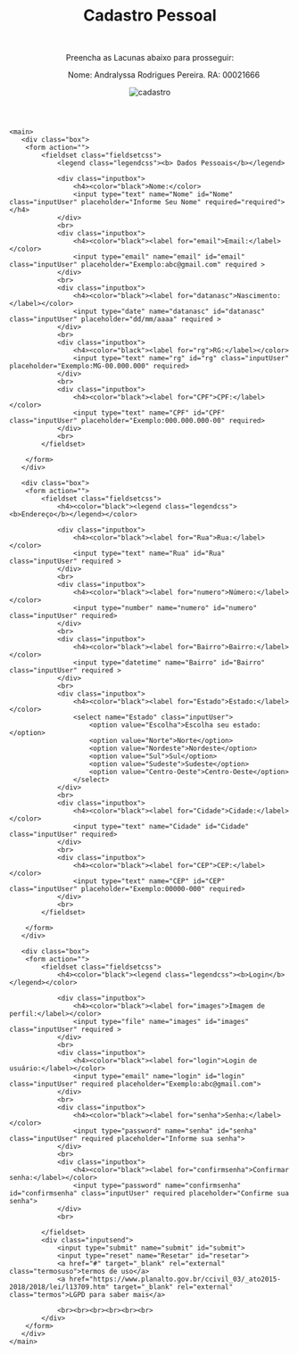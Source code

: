 <!DOCTYPE html>
<html lang="pt-br">
<head>
    <meta charset="UTF-8">
    <meta name="viewport" content="width=device-width, initial-scale=1.0">
    <title>Formulário Fepi</title>
    <link rel="preconnect" href="https://fonts.googleapis.com">
    <link rel="preconnect" href="https://fonts.gstatic.com" crossorigin>
    <link href="https://fonts.googleapis.com/css2?family=Teko&display=swap" rel="stylesheet">
    <link rel="stylesheet" href="style.css">
    <script src="script.js"></script>
</head>
<body>
    <header>
        <div class="container">
            <h1 class="titulo1">Cadastro Pessoal</h1>
            <br>
            <p class="paragrafohead">Preencha as Lacunas abaixo para prosseguir:</p>
            <p style="margin-left: 50px;">Nome: Andralyssa Rodrigues Pereira. RA: 00021666</p>         
            <div class="imagem-head">
                <img src="Images/cadastro.png" alt="cadastro" class="image">
            </div>      
        </div>
    </header>

    <main>
       <div class="box">
        <form action="">
            <fieldset class="fieldsetcss">
                <legend class="legendcss"><b> Dados Pessoais</b></legend>
                
                <div class="inputbox">
                    <h4><color="black">Nome:</color>
                    <input type="text" name="Nome" id="Nome" class="inputUser" placeholder="Informe Seu Nome" required="required"></h4>
                </div>
                <br>
                <div class="inputbox">
                    <h4><color="black"><label for="email">Email:</label></color>
                    <input type="email" name="email" id="email" class="inputUser" placeholder="Exemplo:abc@gmail.com" required >
                </div>
                <br>
                <div class="inputbox">
                    <h4><color="black"><label for="datanasc">Nascimento:</label></color>
                    <input type="date" name="datanasc" id="datanasc" class="inputUser" placeholder="dd/mm/aaaa" required >
                </div>
                <br>
                <div class="inputbox">
                    <h4><color="black"><label for="rg">RG:</label></color>
                    <input type="text" name="rg" id="rg" class="inputUser" placeholder="Exemplo:MG-00.000.000" required>
                </div>
                <br>
                <div class="inputbox">
                    <h4><color="black"><label for="CPF">CPF:</label></color>
                    <input type="text" name="CPF" id="CPF" class="inputUser" placeholder="Exemplo:000.000.000-00" required>
                </div>
                <br>
            </fieldset>

        </form>            
       </div>

       <div class="box">
        <form action="">
            <fieldset class="fieldsetcss">
                <h4><color="black"><legend class="legendcss"><b>Endereço</b></legend></color>
                
                <div class="inputbox">
                    <h4><color="black"><label for="Rua">Rua:</label></color>
                    <input type="text" name="Rua" id="Rua" class="inputUser" required >
                </div>
                <br>
                <div class="inputbox">
                    <h4><color="black"><label for="numero">Número:</label></color>
                    <input type="number" name="numero" id="numero" class="inputUser" required>
                </div>
                <br>
                <div class="inputbox">
                    <h4><color="black"><label for="Bairro">Bairro:</label></color>
                    <input type="datetime" name="Bairro" id="Bairro" class="inputUser" required >
                </div>
                <br>
                <div class="inputbox">
                    <h4><color="black"><label for="Estado">Estado:</label></color>
                    <select name="Estado" class="inputUser">
                        <option value="Escolha">Escolha seu estado:</option> 
                        <option value="Norte">Norte</option> 
                        <option value="Nordeste">Nordeste</option> 
                        <option value="Sul">Sul</option> 
                        <option value="Sudeste">Sudeste</option> 
                        <option value="Centro-Oeste">Centro-Oeste</option> 
                    </select>
                </div>
                <br>
                <div class="inputbox">
                    <h4><color="black"><label for="Cidade">Cidade:</label></color>
                    <input type="text" name="Cidade" id="Cidade" class="inputUser" required>
                </div>
                <br>
                <div class="inputbox">
                    <h4><color="black"><label for="CEP">CEP:</label></color>
                    <input type="text" name="CEP" id="CEP" class="inputUser" placeholder="Exemplo:00000-000" required>
                </div>
                <br>
            </fieldset>

        </form>            
       </div>

       <div class="box">
        <form action="">
            <fieldset class="fieldsetcss">
                <h4><color="black"><legend class="legendcss"><b>Login</b></legend></color>
               
                <div class="inputbox">
                    <h4><color="black"><label for="images">Imagem de perfil:</label></color>
                    <input type="file" name="images" id="images" class="inputUser" required >
                </div>
                <br>
                <div class="inputbox">
                    <h4><color="black"><label for="login">Login de usuário:</label></color>
                    <input type="email" name="login" id="login" class="inputUser" required placeholder="Exemplo:abc@gmail.com">
                </div>
                <br>
                <div class="inputbox">
                    <h4><color="black"><label for="senha">Senha:</label></color>
                    <input type="password" name="senha" id="senha" class="inputUser" required placeholder="Informe sua senha">
                </div>
                <br>
                <div class="inputbox">
                    <h4><color="black"><label for="confirmsenha">Confirmar senha:</label></color>
                    <input type="password" name="confirmsenha" id="confirmsenha" class="inputUser" required placeholder="Confirme sua senha">
                </div>
                <br>
                
            </fieldset>
            <div class="inputsend">
                <input type="submit" name="submit" id="submit">
                <input type="reset" name="Resetar" id="resetar">
                <a href="#" target="_blank" rel="external" class="termosuso">termos de uso</a>
                <a href="https://www.planalto.gov.br/ccivil_03/_ato2015-2018/2018/lei/l13709.htm" target="_blank" rel="external" class="termos">LGPD para saber mais</a>
                
                <br><br><br><br><br><br>
            </div>
        </form>            
       </div>
    </main>
</body>
</html>
